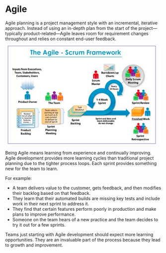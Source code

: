 # Agile

Agile planning is a project management style with an incremental, iterative approach. Instead of using an in-depth plan from the start of the project—typically product-related—Agile leaves room for requirement changes throughout and relies on constant end-user feedback.

![Scrum Framework](./images/scrum-frame-work.png)

Being Agile means learning from experience and continually improving. Agile development provides more learning cycles than traditional project planning due to the tighter process loops. Each sprint provides something new for the team to learn.

For example:

- A team delivers value to the customer, gets feedback, and then modifies their backlog based on that feedback.
- They learn that their automated builds are missing key tests and include work in their next sprint to address it.
- They find that certain features perform poorly in production and make plans to improve performance.
- Someone on the team hears of a new practice and the team decides to try it out for a few sprints.

Teams just starting with Agile development should expect more learning opportunities. They are an invaluable part of the process because they lead to growth and improvement.